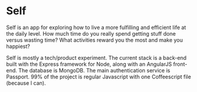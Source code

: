Self
===

Self is an app for exploring how to live a more fulfilling and efficient life at the daily level. How much time do you
really spend getting stuff done versus wasting time? What activities reward you the most and make you happiest?

Self is mostly a tech/product experiment. The current stack is a back-end built with the Express framework for Node,
along with an AngularJS front-end. The database is MongoDB. The main authentication service is Passport. 99% of the project
is regular Javascript with one Coffeescript file (because I can).


